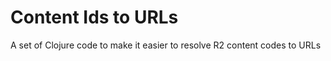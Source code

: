 # Content Ids to URLs

A set of Clojure code to make it easier to resolve R2 content codes to URLs


